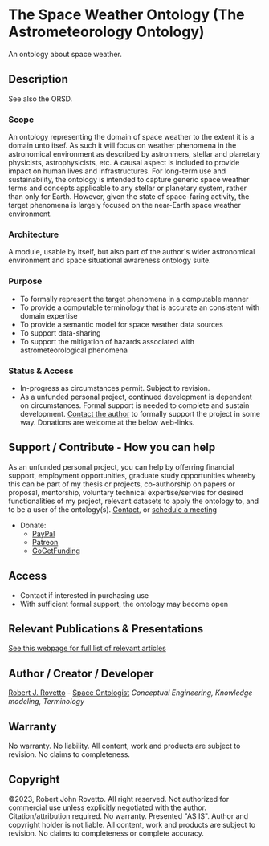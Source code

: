 # The Space Weather Ontology (The Astrometeorology Ontology)
An ontology about space weather.

## Description
See also the ORSD.

### Scope
An ontology representing the domain of space weather to the extent it is a domain unto itsef. As such it will focus on weather phenomena in the astronomical environment as described by astronmers, stellar and planetary physicists, astrophysicists, etc. A causal aspect is included to provide impact on human lives and infrastructures. For long-term use and sustainability, the ontology is intended to capture generic space weather terms and concepts applicable to any stellar or planetary system, rather than only for Earth. However, given the state of space-faring activity, the target phenomena is largely focused on the near-Earth space weather environment. 

### Architecture
A module, usable by itself, but also part of the author's wider astronomical environment and space situational awareness ontology suite.

### Purpose
* To formally represent the target phenomena in a computable manner
* To provide a computable terminology that is accurate an consistent with domain expertise
* To provide a semantic model for space weather data sources
* To support data-sharing
* To support the mitigation of hazards associated with astrometeorological phenomena

### Status & Access
* In-progress as circumstances permit. Subject to revision. 
* As a unfunded personal project, continued development is dependent on circumstances. Formal support is needed to complete and sustain development. [Contact the author](https://ontospace.wordpress.com/contact) to formally support the project in some way. Donations are welcome at the below web-links.  

## Support / Contribute - How you can help
As an unfunded personal project, you can help by offerring financial support, employment opportunities, graduate study opportunities whereby this can be part of my thesis or projects, co-authorship on papers or proposal, mentorship, voluntary technical expertise/servies for desired functionalities of my project, relevant datasets to apply the ontology to, and to be a user of the ontology(s). [Contact](https://ontospace.wordpress.com/contact), or [schedule a meeting](https://tinyurl.com/hm8wu2sa) 

* Donate: 
  * [PayPal](https://tinyurl.com/donateViaPayPalrr)
  * [Patreon](https://tinyurl.com/y9qegjsh)
  * [GoGetFunding](https://gogetfunding.com/?p=6893352)

## Access
* Contact if interested in purchasing use 
* With sufficient formal support, the ontology may become open 

## Relevant Publications & Presentations
[See this webpage for full list of relevant articles](https://ontospace.wordpress.com/publications)

## Author / Creator / Developer
[Robert J. Rovetto](http://orcid.org/0000-0003-3835-7817) - [Space Ontologist](https://purl.org/space-ontology)
_Conceptual Engineering, Knowledge modeling, Terminology_

## Warranty 
No warranty. No liability. All content, work and products are subject to revision. No claims to completeness.  

## Copyright
©2023, Robert John Rovetto. All right reserved.
Not authorized for commercial use unless explicitly negotiated with the author. Citation/attribution required.
No warranty. Presented "AS IS". Author and copyright holder is not liable. All content, work and products are subject to revision. No claims to completeness or complete accuracy.
